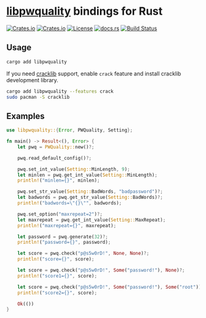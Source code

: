 # [libpwquality](https://github.com/libpwquality/libpwquality) bindings for Rust

[![Crates.io](https://img.shields.io/crates/v/libpwquality)](https://crates.io/crates/libpwquality)
[![Crates.io](https://img.shields.io/crates/d/libpwquality)](https://crates.io/crates/libpwquality)
[![License](https://img.shields.io/github/license/nibon7/libpwquality-rs)](LICENSE)
[![docs.rs](https://img.shields.io/docsrs/libpwquality)](https://docs.rs/libpwquality)
[![Build Status](https://img.shields.io/github/actions/workflow/status/nibon7/libpwquality-rs/ci.yml)](https://github.com/nibon7/libpwquality-rs/actions/workflows/ci.yml?query=branch%3Amain)

## Usage

```sh
cargo add libpwquality
```

If you need [cracklib](https://github.com/cracklib/cracklib) support, enable `crack` feature and install cracklib development library.

```sh
cargo add libpwquality --features crack
sudo pacman -S cracklib
```

## Examples

```rust
use libpwquality::{Error, PWQuality, Setting};

fn main() -> Result<(), Error> {
    let pwq = PWQuality::new()?;

    pwq.read_default_config()?;

    pwq.set_int_value(Setting::MinLength, 9);
    let minlen = pwq.get_int_value(Setting::MinLength);
    println!("minlen={}", minlen);

    pwq.set_str_value(Setting::BadWords, "badpassword")?;
    let badwords = pwq.get_str_value(Setting::BadWords)?;
    println!("badwords=\"{}\"", badwords);

    pwq.set_option("maxrepeat=2")?;
    let maxrepeat = pwq.get_int_value(Setting::MaxRepeat);
    println!("maxrepeat={}", maxrepeat);

    let password = pwq.generate(32)?;
    println!("password={}", password);

    let score = pwq.check("p@s5w0rD!", None, None)?;
    println!("score={}", score);

    let score = pwq.check("p@s5w0rD!", Some("password!"), None)?;
    println!("score1={}", score);

    let score = pwq.check("p@s5w0rD!", Some("password!"), Some("root"))?;
    println!("score2={}", score);

    Ok(())
}
```
